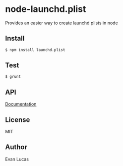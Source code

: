 # node-launchd.plist

Provides an easier way to create launchd plists in node

## Install

```bash
$ npm install launchd.plist
```

## Test

```bash
$ grunt
```

## API

[Documentation](https://evanlucas.github.io/node-launchd.plist)

## License

MIT

## Author

Evan Lucas